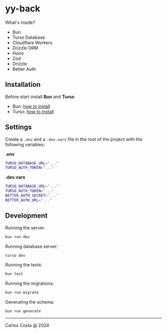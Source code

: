 # yy-back

What's inside?

- Bun
- Turso Database
- Cloudflare Workers
- Drizzle ORM
- Hono
- Zod
- Drizzle
- Better Auth

## Installation

Before start install **Bun** and **Turso**

- Bun: [how to install](https://bun.sh/docs/installation)
- Turso: [how to install](https://turso.tech/docs/installation)

## Settings

Create a `.env` and a `.dev.vars` file in the root of the project with the following variables:

**.env**
```sh
TURSO_DATABASE_URL="..."
TURSO_AUTH_TOKEN="..."
```

**.dev.vars**
```sh
TURSO_DATABASE_URL="..."
TURSO_AUTH_TOKEN="..."
BETTER_AUTH_SECRET="..."
BETTER_AUTH_URL="..."
```

## Development

Running the server:
```sh
bun run dev
```

Running database server:
```sh
turso dev
```

Running the tests:
```sh
bun test
```

Running the migrations:
```sh
bun run migrate
```

Generating the schema:
```sh
bun run generate
```

---

Carlos Costa @ 2024